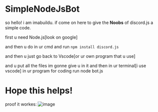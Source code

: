 # SimpleNodeJsBot

so hello!
i am imabuildu. if come on here to give the **Noobs** of discord.js a simple code.

first u need Node.js[look on google]

and then u do in ur cmd and run `npm install discord.js`

and then u just go back to Vscode[or ur own program that u use]

and u put all the files im gonne give u in it and then in ur terminal[i use vscode] in ur program for coding run
node bot.js
# Hope this helps!
proof it workes: 
![image](https://github.com/user-attachments/assets/d8c0fd09-62e5-47e3-a866-e6c79c22c3f2)

